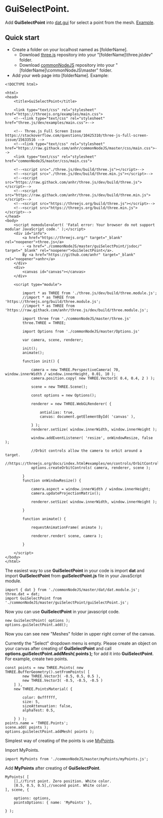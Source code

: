 # GuiSelectPoint.

Add <b>GuiSelectPoint</b> into [dat.gui](https://github.com/anhr/dat.gui) for select a point from the mesh.
[Example](../../AxesHelper/Examples/index.html).

<a name="Quickstart"></a>
## Quick start

* Create a folder on your localhost named as [folderName].
	* Download [three.js](https://github.com/anhr/three.js) repository into your "[folderName]\three.js\dev" folder.
	* Download [commonNodeJS](https://github.com/anhr/commonNodeJS) repository into your "[folderName]\commonNodeJS\master" folder.
* Add your web page into [folderName]. Example:
```
<!DOCTYPE html>

<html>
<head>
	<title>GuiSelectPoint</title>

	<link type="text/css" rel="stylesheet" href="https://threejs.org/examples/main.css">
	<!--<link type="text/css" rel="stylesheet" href="three.js/dev/examples/main.css">-->

	<!-- Three.js Full Screen Issue https://stackoverflow.com/questions/10425310/three-js-full-screen-issue/15633516 -->
	<!--<link type="text/css" rel="stylesheet" href="https://raw.githack.com/anhr/commonNodeJS/master/css/main.css">-->
	<link type="text/css" rel="stylesheet" href="commonNodeJS/master/css/main.css">

	<!--<script src="./three.js/dev/build/three.js"></script>-->
	<!--<script src="./three.js/dev/build/three.min.js"></script>-->
	<!--<script src="https://raw.githack.com/anhr/three.js/dev/build/three.js"></script>-->
	<!--<script src="https://raw.githack.com/anhr/three.js/dev/build/three.min.js"></script>-->
	<!--<script src="https://threejs.org/build/three.js"></script>-->
	<!--<script src="https://threejs.org/build/three.min.js"></script>-->
</head>
<body>
	<script nomodule>alert( 'Fatal error: Your browser do not support modular JavaScript code.' );</script>
	<div id="info">
		<a href="https://threejs.org/" target="_blank" rel="noopener">three.js</a>
		- <a href="./commonNodeJS/master/guiSelectPoint/jsdoc/" target="_blank" rel="noopener">GuiSelectPoint</a>.
		By <a href="https://github.com/anhr" target="_blank" rel="noopener">anhr</a>
	</div>
	<div>
		<canvas id="canvas"></canvas>
	</div>

	<script type="module">

		import * as THREE from './three.js/dev/build/three.module.js';
		//import * as THREE from 'https://threejs.org/build/three.module.js';
		//import * as THREE from 'https://raw.githack.com/anhr/three.js/dev/build/three.module.js';

		import three from './commonNodeJS/master/three.js'
		three.THREE = THREE;

		import Options from './commonNodeJS/master/Options.js'

		var camera, scene, renderer;

		init();
		animate();

		function init() {

			camera = new THREE.PerspectiveCamera( 70, window.innerWidth / window.innerHeight, 0.01, 10 );
			camera.position.copy( new THREE.Vector3( 0.4, 0.4, 2 ) );

			scene = new THREE.Scene();

			const options = new Options();

			renderer = new THREE.WebGLRenderer( {

				antialias: true,
				canvas: document.getElementById( 'canvas' ),

			} );
			renderer.setSize( window.innerWidth, window.innerHeight );

			window.addEventListener( 'resize', onWindowResize, false );

			//Orbit controls allow the camera to orbit around a target.
			//https://threejs.org/docs/index.html#examples/en/controls/OrbitControls
			options.createOrbitControls( camera, renderer, scene );

		}
		function onWindowResize() {

			camera.aspect = window.innerWidth / window.innerHeight;
			camera.updateProjectionMatrix();

			renderer.setSize( window.innerWidth, window.innerHeight );

		}

		function animate() {

			requestAnimationFrame( animate );

			renderer.render( scene, camera );

		}

	</script>
</body>
</html>
```
The easiest way to use <b>GuiSelectPoint</b> in your code is import <b>dat</b> and import <b>GuiSelectPoint</b> from <b>guiSelectPoint.js</b> file in your JavaScript module.
```
import { dat } from './commonNodeJS/master/dat/dat.module.js';
three.dat = dat;
import GuiSelectPoint from './commonNodeJS/master/guiSelectPoint/guiSelectPoint.js';
```
Now you can use <b>GuiSelectPoint</b> in your javascript code.
```
new GuiSelectPoint( options );
options.guiSelectPoint.add();
```
Now you can see new "Meshes" folder in upper right corner of the canvas.

Currently the "Select" dropdown menu is empty. Please create an object on your canvas after creating of <b>GuiSelectPoint</b>
and call <b>options.guiSelectPoint.addMesh( points );</b> for add it into <b>GuiSelectPoint</b>.
For example, create two points.
```
const points = new THREE.Points( new THREE.BufferGeometry().setFromPoints( [
		new THREE.Vector3( -0.5, 0.5, 0.5 ),
		new THREE.Vector3( -0.5, -0.5, -0.5 )
	] ),
	new THREE.PointsMaterial( {

		color: 0xffffff,
		size: 5,
		sizeAttenuation: false,
		alphaTest: 0.5,

	} ) );
points.name = 'THREE.Points';
scene.add( points );
options.guiSelectPoint.addMesh( points );
```
Simplest way of creating of the points is use [MyPoints](../../../../commonNodeJS/master/myPoints/jsdoc/index.html).

Import </b>MyPoints</b>.
```
import MyPoints from './commonNodeJS/master/myPoints/myPoints.js';
```
Add <b>MyPoints</b> after creating of <b>GuiSelectPoint</b>.
```
MyPoints( [
	[],//first point. Zero position. White color.
	[0.5, 0.5, 0.5],//second point. White color.
], scene, {

	options: options,
	pointsOptions: { name: 'MyPoints' },

} );
```
